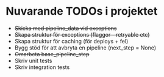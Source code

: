 # Nuvarande TODOs i projektet

* ~~Skicka med pipeline_data vid exceptions~~
* ~~Skapa struktur för exceptions (flaggor - retryable etc)~~
* Skapa struktur för caching (för deploys + fel)
* Bygg stöd för att avbryta en pipeline (next_step = None)
* ~~Omarbeta base_pipeline_step~~
* Skriv unit tests
* Skriv integration tests